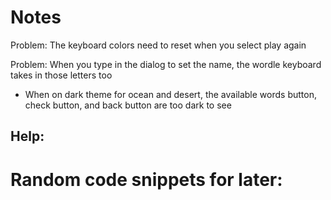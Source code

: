 # Notes
Problem: The keyboard colors need to reset when you select play again

Problem: When you type in the dialog to set the name, the wordle keyboard takes in those letters too

- When on dark theme for ocean and desert, the available words button, check button, and back button are too dark to see


Help:
-


# Random code snippets for later:
